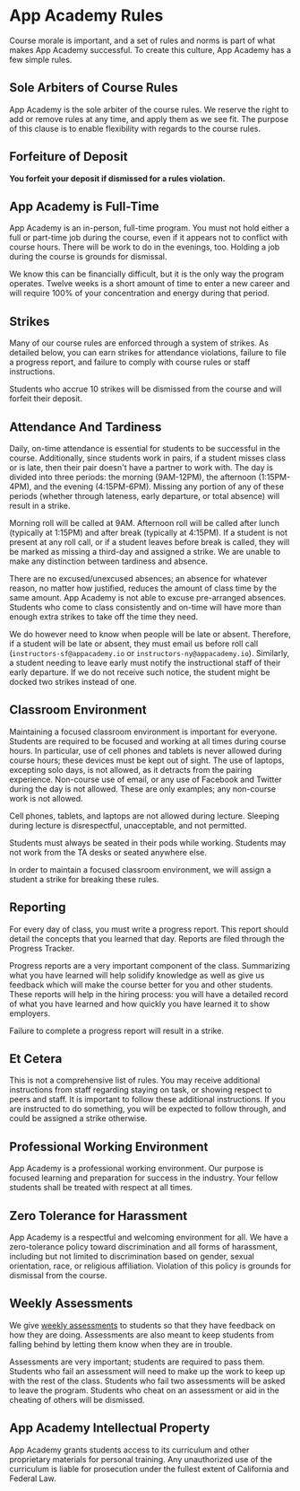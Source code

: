 # App Academy Rules

Course morale is important, and a set of rules and norms is part of what makes
App Academy successful. To create this culture, App Academy has a few simple
rules.

## Sole Arbiters of Course Rules

App Academy is the sole arbiter of the course rules. We reserve the right to add
or remove rules at any time, and apply them as we see fit. The purpose of this
clause is to enable flexibility with regards to the course rules.

## Forfeiture of Deposit

**You forfeit your deposit if dismissed for a rules violation.**

## App Academy is Full-Time

App Academy is an in-person, full-time program. You must not hold either a full
or part-time job during the course, even if it appears not to conflict with
course hours. There will be work to do in the evenings, too. Holding a job
during the course is grounds for dismissal.

We know this can be financially difficult, but it is the only way the program
operates. Twelve weeks is a short amount of time to enter a new career and will
require 100% of your concentration and energy during that period.

## Strikes

Many of our course rules are enforced through a system of strikes. As detailed
below, you can earn strikes for attendance violations, failure to file a
progress report, and failure to comply with course rules or staff instructions.

Students who accrue 10 strikes will be dismissed from the course and will
forfeit their deposit.

## Attendance And Tardiness

Daily, on-time attendance is essential for students to be successful in the
course. Additionally, since students work in pairs, if a student misses class or
is late, then their pair doesn't have a partner to work with. The day is divided
into three periods: the morning (9AM-12PM), the afternoon (1:15PM-4PM), and the
evening (4:15PM-6PM). Missing any portion of any of these periods (whether
through lateness, early departure, or total absence) will result in a strike.

Morning roll will be called at 9AM. Afternoon roll will be called after lunch
(typically at 1:15PM) and after break (typically at 4:15PM). If a student is not
present at any roll call, or if a student leaves before break is called, they
will be marked as missing a third-day and assigned a strike. We are unable to
make any distinction between tardiness and absence.

There are no excused/unexcused absences; an absence for whatever reason, no
matter how justified, reduces the amount of class time by the same amount. App
Academy is not able to excuse pre-arranged absences. Students who come to class
consistently and on-time will have more than enough extra strikes to take off
the time they need.

We do however need to know when people will be late or absent. Therefore, if a
student will be late or absent, they must email us before roll call
(`instructors-sf@appacademy.io` or `instructors-ny@appacademy.io`). Similarly, a
student needing to leave early must notify the instructional staff of their
early departure. If we do not receive such notice, the student might be docked
two strikes instead of one.

## Classroom Environment

Maintaining a focused classroom environment is important for everyone. Students
are required to be focused and working at all times during course hours. In
particular, use of cell phones and tablets is never allowed during course hours;
these devices must be kept out of sight. The use of laptops, excepting solo
days, is not allowed, as it detracts from the pairing experience. Non-course use
of email, or any use of Facebook and Twitter during the day is not allowed.
These are only examples; any non-course work is not allowed.

Cell phones, tablets, and laptops are not allowed during lecture. Sleeping
during lecture is disrespectful, unacceptable, and not permitted.

Students must always be seated in their pods while working. Students may not
work from the TA desks or seated anywhere else.

In order to maintain a focused classroom environment, we will assign a student a
strike for breaking these rules.

## Reporting

For every day of class, you must write a progress report. This report should
detail the concepts that you learned that day. Reports are filed through the
Progress Tracker.

Progress reports are a very important component of the class. Summarizing what
you have learned will help solidify knowledge as well as give us feedback which
will make the course better for you and other students. These reports will help
in the hiring process: you will have a detailed record of what you have learned
and how quickly you have learned it to show employers.

Failure to complete a progress report will result in a strike.

## Et Cetera

This is not a comprehensive list of rules. You may receive additional
instructions from staff regarding staying on task, or showing respect to peers
and staff. It is important to follow these additional instructions. If you are
instructed to do something, you will be expected to follow through, and could be
assigned a strike otherwise.

## Professional Working Environment

App Academy is a professional working environment. Our purpose is focused
learning and preparation for success in the industry. Your fellow students shall
be treated with respect at all times.

## Zero Tolerance for Harassment

App Academy is a respectful and welcoming environment for all. We have a
zero-tolerance policy toward discrimination and all forms of harassment,
including but not limited to discrimination based on gender, sexual orientation,
race, or religious affiliation. Violation of this policy is grounds for
dismissal from the course.

## Weekly Assessments

We give [weekly assessments][assessments] to students so that they have feedback
on how they are doing. Assessments are also meant to keep students from falling
behind by letting them know when they are in trouble.

Assessments are very important; students are required to pass them. Students who
fail an assessment will need to make up the work to keep up with the rest of the
class. Students who fail two assessments will be asked to leave the program.
Students who cheat on an assessment or aid in the cheating of others will be
dismissed.

[assessments]: ./first-day-instructions/assessments.md

## App Academy Intellectual Property

App Academy grants students access to its curriculum and other proprietary
materials for personal training. Any unauthorized use of the curriculum is
liable for prosecution under the fullest extent of California and Federal Law.